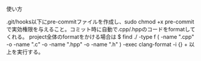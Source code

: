 使い方

.git/hooks以下にpre-commitファイルを作成し、sudo chmod +x pre-commitで実効権限を与えること。コミット時に自動で.cpp/.hppのコードをformatしてくれる。
project全体のformatをかける場合は
$ find ./ -type f ( -name ".cpp" -o -name ".c" -o -name ".hpp" -o -name ".h" ) -exec clang-format -i {} +
以上を実行する。
